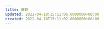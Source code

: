 ```yaml
---
title: 做题
updated: 2022-04-18T15:11:06.0000000+08:00
created: 2022-04-18T15:11:02.0000000+08:00
---
```


